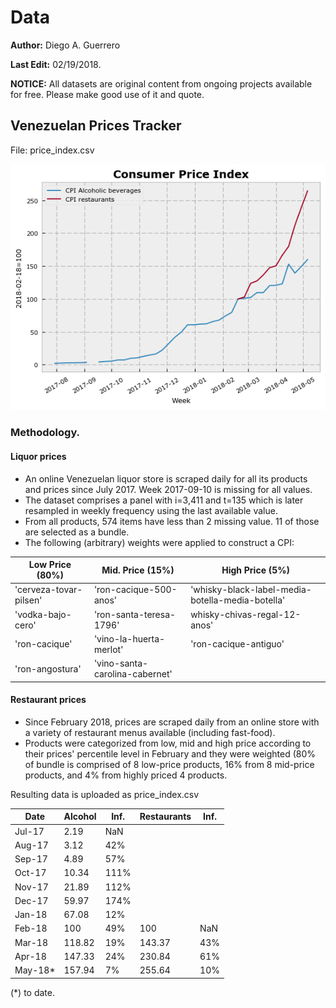 # Data

**Author:** Diego A. Guerrero

**Last Edit:** 02/19/2018.

**NOTICE:** All datasets are original content from ongoing projects available for free. Please make good use of it and quote.


## Venezuelan Prices Tracker

File: price_index.csv

![CPI](https://raw.githubusercontent.com/guerreroda/data/master/price_index.png)

### Methodology.
#### Liquor prices
- An online Venezuelan liquor store is scraped daily for all its products and prices since July 2017. Week 2017-09-10 is missing for all values.
- The dataset comprises a panel with i=3,411 and t=135 which is later resampled in weekly frequency using the last available value.
- From all products, 574 items have less than 2 missing value. 11 of those are selected as a bundle.
- The following (arbitrary) weights were applied to construct a CPI:

| Low Price (80%)  | Mid. Price (15%) | High Price (5%) |
| ---------------- | ---------------- | --------------- |
| 'cerveza-tovar-pilsen'  | 'ron-cacique-500-anos'  | 'whisky-black-label-media-botella-media-botella' |
| 'vodka-bajo-cero' | 'ron-santa-teresa-1796'  | whisky-chivas-regal-12-anos' |
| 'ron-cacique' | 'vino-la-huerta-merlot'  | 'ron-cacique-antiguo' |
| 'ron-angostura' | 'vino-santa-carolina-cabernet'  | |

#### Restaurant prices
- Since February 2018, prices are scraped daily from an online store with a variety of restaurant menus available (including fast-food).
- Products were categorized from low, mid and high price according to their prices' percentile level in February and they were weighted (80% of bundle is comprised of 8 low-price products, 16% from 8 mid-price products, and 4% from highly priced 4 products.

Resulting data is uploaded as price_index.csv

| Date | Alcohol | Inf. | Restaurants | Inf. |
| ---- | ----- | ---- | ---- | ---- |
| Jul-17 | 2.19 | NaN | | |
| Aug-17 | 3.12 | 42% | | |
| Sep-17 | 4.89 |	57% | | |
| Oct-17 | 10.34 | 111% | | |
| Nov-17 | 21.89 |	112% | | |
| Dec-17 | 59.97 | 174% | | |
| Jan-18 | 67.08 | 12% | | |
| Feb-18 | 100 | 49% | 100 | NaN |
| Mar-18 | 118.82 | 19% | 143.37 | 43% |
| Apr-18 | 147.33 | 24% | 230.84 | 61% |
| May-18* | 157.94 | 7% | 255.64 | 10% |

(*) to date.
